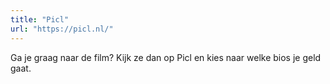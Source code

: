 ```yaml
---
title: "Picl"
url: "https://picl.nl/"
---
```


Ga je graag naar de film? Kijk ze dan op Picl en kies naar welke bios je geld gaat.
